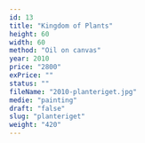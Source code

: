 ```yaml
---
id: 13
title: "Kingdom of Plants"
height: 60
width: 60
method: "Oil on canvas"
year: 2010
price: "2800"
exPrice: ""
status: ""
fileName: "2010-planteriget.jpg"
medie: "painting"
draft: "false"
slug: "planteriget"
weight: "420"
---
```

